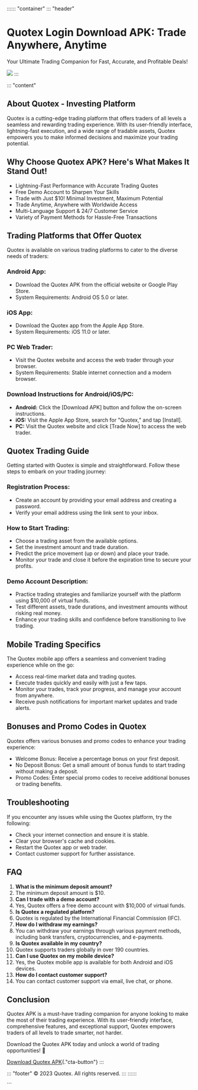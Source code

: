 :::::: \"container\"
::: \"header\"
# Quotex Login Download APK: Trade Anywhere, Anytime

Your Ultimate Trading Companion for Fast, Accurate, and Profitable
Deals!

[![](https://static.quotex.io/files/5_en/300_250.jpg)](https://traff.sbs/brokerqxsignupf)
:::

::: \"content\"
## About Quotex - Investing Platform

Quotex is a cutting-edge trading platform that offers traders of all
levels a seamless and rewarding trading experience. With its
user-friendly interface, lightning-fast execution, and a wide range of
tradable assets, Quotex empowers you to make informed decisions and
maximize your trading potential.

## Why Choose Quotex APK? Here's What Makes It Stand Out!

-   Lightning-Fast Performance with Accurate Trading Quotes
-   Free Demo Account to Sharpen Your Skills
-   Trade with Just \$10! Minimal Investment, Maximum Potential
-   Trade Anytime, Anywhere with Worldwide Access
-   Multi-Language Support & 24/7 Customer Service
-   Variety of Payment Methods for Hassle-Free Transactions

## Trading Platforms that Offer Quotex

Quotex is available on various trading platforms to cater to the diverse
needs of traders:

### Android App:

-   Download the Quotex APK from the official website or Google Play
    Store.
-   System Requirements: Android OS 5.0 or later.

### iOS App:

-   Download the Quotex app from the Apple App Store.
-   System Requirements: iOS 11.0 or later.

### PC Web Trader:

-   Visit the Quotex website and access the web trader through your
    browser.
-   System Requirements: Stable internet connection and a modern
    browser.

### Download Instructions for Android/iOS/PC:

-   **Android:** Click the \[Download APK\] button and follow the
    on-screen instructions.
-   **iOS:** Visit the Apple App Store, search for "Quotex," and
    tap \[Install\].
-   **PC:** Visit the Quotex website and click \[Trade Now\] to access
    the web trader.

## Quotex Trading Guide

Getting started with Quotex is simple and straightforward. Follow these
steps to embark on your trading journey:

### Registration Process:

-   Create an account by providing your email address and creating a
    password.
-   Verify your email address using the link sent to your inbox.

### How to Start Trading:

-   Choose a trading asset from the available options.
-   Set the investment amount and trade duration.
-   Predict the price movement (up or down) and place your trade.
-   Monitor your trade and close it before the expiration time to secure
    your profits.

### Demo Account Description:

-   Practice trading strategies and familiarize yourself with the
    platform using \$10,000 of virtual funds.
-   Test different assets, trade durations, and investment amounts
    without risking real money.
-   Enhance your trading skills and confidence before transitioning to
    live trading.

## Mobile Trading Specifics

The Quotex mobile app offers a seamless and convenient trading
experience while on the go:

-   Access real-time market data and trading quotes.
-   Execute trades quickly and easily with just a few taps.
-   Monitor your trades, track your progress, and manage your account
    from anywhere.
-   Receive push notifications for important market updates and trade
    alerts.

## Bonuses and Promo Codes in Quotex

Quotex offers various bonuses and promo codes to enhance your trading
experience:

-   Welcome Bonus: Receive a percentage bonus on your first deposit.
-   No Deposit Bonus: Get a small amount of bonus funds to start trading
    without making a deposit.
-   Promo Codes: Enter special promo codes to receive additional bonuses
    or trading benefits.

## Troubleshooting

If you encounter any issues while using the Quotex platform, try the
following:

-   Check your internet connection and ensure it is stable.
-   Clear your browser\'s cache and cookies.
-   Restart the Quotex app or web trader.
-   Contact customer support for further assistance.

## FAQ

1.  **What is the minimum deposit amount?**
2.  The minimum deposit amount is \$10.
3.  **Can I trade with a demo account?**
4.  Yes, Quotex offers a free demo account with \$10,000 of virtual
    funds.
5.  **Is Quotex a regulated platform?**
6.  Quotex is regulated by the International Financial Commission (IFC).
7.  **How do I withdraw my earnings?**
8.  You can withdraw your earnings through various payment methods,
    including bank transfers, cryptocurrencies, and e-payments.
9.  **Is Quotex available in my country?**
10. Quotex supports traders globally in over 190 countries.
11. **Can I use Quotex on my mobile device?**
12. Yes, the Quotex mobile app is available for both Android and iOS
    devices.
13. **How do I contact customer support?**
14. You can contact customer support via email, live chat, or phone.

## Conclusion

Quotex APK is a must-have trading companion for anyone looking to make
the most of their trading experience. With its user-friendly interface,
comprehensive features, and exceptional support, Quotex empowers traders
of all levels to trade smarter, not harder.

Download the Quotex APK today and unlock a world of trading
opportunities! 🚀

[Download Quotex
APK](\%22https://traff.sbs/quotexonelink\%22){."cta-button"}
:::

::: \"footer\"
© 2023 Quotex. All rights reserved.
:::
::::::

\`\`\`

